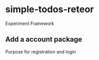 # simple-todos-reteor
Experiment Framework

## Add a account package
Purpose for registration and login
